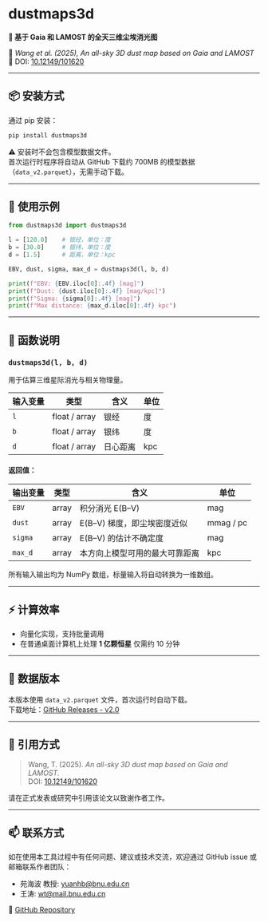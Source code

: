 # dustmaps3d

**🌌 基于 Gaia 和 LAMOST 的全天三维尘埃消光图**

📄 *Wang et al. (2025),* *An all-sky 3D dust map based on Gaia and LAMOST* 
📌 DOI: [10.12149/101620](https://doi.org/10.12149/101620)

---

## 📦 安装方式

通过 pip 安装：

```bash
pip install dustmaps3d
```

⚠️ 安装时不会包含模型数据文件。  
首次运行时程序将自动从 GitHub 下载约 700MB 的模型数据（`data_v2.parquet`），无需手动下载。

---

## 🚀 使用示例

```python
from dustmaps3d import dustmaps3d

l = [120.0]    # 银经，单位：度
b = [30.0]     # 银纬，单位：度
d = [1.5]      # 距离，单位：kpc

EBV, dust, sigma, max_d = dustmaps3d(l, b, d)

print(f"EBV: {EBV.iloc[0]:.4f} [mag]")
print(f"Dust: {dust.iloc[0]:.4f} [mag/kpc]")
print(f"Sigma: {sigma[0]:.4f} [mag]")
print(f"Max distance: {max_d.iloc[0]:.4f} kpc")

```

---

## 🧠 函数说明

### `dustmaps3d(l, b, d)`

用于估算三维星际消光与相关物理量。

| 输入变量 | 类型           | 含义             | 单位       |
|----------|----------------|------------------|------------|
| `l`      | float / array  | 银经             | 度         |
| `b`      | float / array  | 银纬             | 度         |
| `d`      | float / array  | 日心距离         | kpc        |

#### 返回值：

| 输出变量   | 类型   | 含义                                     | 单位       |
|------------|--------|------------------------------------------|------------|
| `EBV`      | array  | 积分消光 E(B–V)                          | mag        |
| `dust`     | array  | E(B–V) 梯度，即尘埃密度近似             | mmag / pc  |
| `sigma`    | array  | E(B–V) 的估计不确定度                    | mag        |
| `max_d`    | array  | 本方向上模型可用的最大可靠距离          | kpc        |

所有输入输出均为 NumPy 数组，标量输入将自动转换为一维数组。

---

## ⚡ 计算效率

- 向量化实现，支持批量调用
- 在普通桌面计算机上处理 **1 亿颗恒星** 仅需约 10 分钟

---

## 📂 数据版本

本版本使用 `data_v2.parquet` 文件，首次运行时自动下载。  
下载地址：[GitHub Releases - v2.0](https://github.com/Grapeknight/dustmaps3d/releases/tag/v2.0)

---

## 📜 引用方式

> Wang, T. (2025). *An all-sky 3D dust map based on Gaia and LAMOST.*  
> DOI: [10.12149/101620](https://doi.org/10.12149/101620)

请在正式发表或研究中引用该论文以致谢作者工作。

---

## 📫 联系方式

如在使用本工具过程中有任何问题、建议或技术交流，欢迎通过 GitHub issue 或邮箱联系作者团队：

- 苑海波 教授: yuanhb@bnu.edu.cn  
- 王涛: wt@mail.bnu.edu.cn  

🔗 [GitHub Repository](https://github.com/Grapeknight/dustmaps3d)